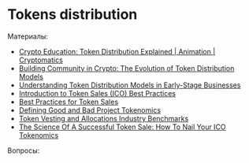 # Tokens distribution


Материалы:

* [Crypto Education: Token Distribution Explained | Animation | Cryptomatics](https://www.youtube.com/watch?v=C4rQVQBss5c&list=PLv2XcKxyTgDIus9mF_sYDrKD96Meuoduc&index=44)
* [Building Community in Crypto: The Evolution of Token Distribution Models](https://blog.coinlist.co/building-community-in-crypto-the-evolution-of-token-distribution-models/)
* [Understanding Token Distribution Models in Early-Stage Businesses](https://pulse.moonfire.com/understanding-token-distribution-models-in-early-stage-businesses/)
* [Introduction to Token Sales (ICO) Best Practices](https://www.pwc.com/gx/en/financial-services/pdf/introduction-to-token-sales-ico-best-practices.pdf)
* [Best Practices for Token Sales](https://ftahk.org/system/files/2019-07/FTAHK%20Best%20Practices%20for%20Token%20Sales%20-%20Version%202_0%20-%20October%202018.pdf)
* [Defining Good and Bad Project Tokenomics](https://daolaunch.net/defining-good-and-bad-project-tokenomics/)
* [Token Vesting and Allocations Industry Benchmarks](https://www.liquifi.finance/post/token-vesting-and-allocation-benchmarks)
* [The Science Of A Successful Token Sale: How To Nail Your ICO Tokenomics](https://maxya.mp/the-science-of-a-successful-token-sale-how-to-nail-your-ico-tokenomics)


Вопросы:
